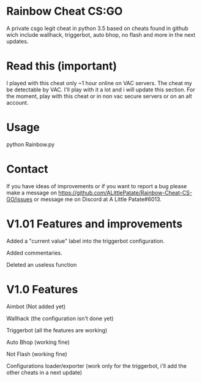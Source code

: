 # Rainbow Cheat CS:GO
A private csgo legit cheat in python 3.5 based on cheats found in github wich include wallhack, triggerbot, auto bhop, no flash and more in the next updates.

# Read this (important)
I played with this cheat only ~1 hour online on VAC servers.
The cheat my be detectable by VAC.
I'll play with it a lot and i will update this section.
For the moment, play with this cheat or in non vac secure servers or on an alt account.

# Usage
python Rainbow.py

# Contact
If you have ideas of improvements or if you want to report a bug please make a message on https://github.com/ALittlePatate/Rainbow-Cheat-CS-GO/issues or message me on Discord at A Little Patate#6013.

# V1.01 Features and improvements

Added a "current value" label into the triggerbot configuration.

Added commentaries.

Deleted an useless function

# V1.0 Features

Aimbot (Not added yet)

Wallhack (the configuration isn't done yet)

Triggerbot (all the features are working)

Auto Bhop (working fine)

Not Flash (working fine)

Configurations loader/exporter (work only for the triggerbot, i'll add the other cheats in a next update)
